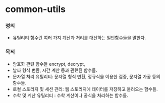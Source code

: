 # common-utils
### 정의
- 유틸리티 함수란 여러 가지 계산과 처리를 대신하는 일반함수들을 말한다.

### 목적
  - 암호화 관련 함수들 encrypt, decrypt, 
  - 날짜 형식 변환, 시간 계산 등과 관련된 함수들.
  -  문자열 처리 유틸리티: 문자열 형식 변환, 정규식을 이용한 검증, 문자열 가공 등의 함수들.
  -  로컬 스토리지 및 세션 관리: 웹 스토리지에 데이터를 저장하고 불러오는 함수들.
  -  수학 및 계산 유틸리티 : 수학 계산이나 공식을 처리하는 함수들.